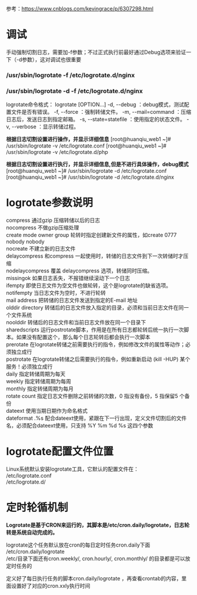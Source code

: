 
参考：https://www.cnblogs.com/kevingrace/p/6307298.html
# **调试**
手动强制切割日志，需要加-f参数；不过正式执行前最好通过Debug选项来验证一下（-d参数），这对调试也很重要
### /usr/sbin/logrotate -f /etc/logrotate.d/nginx
### /usr/sbin/logrotate -d -f /etc/logrotate.d/nginx

logrotate命令格式：
logrotate [OPTION...] <configfile>
-d, --debug ：debug模式，测试配置文件是否有错误。
-f, --force ：强制转储文件。
-m, --mail=command ：压缩日志后，发送日志到指定邮箱。
-s, --state=statefile ：使用指定的状态文件。
-v, --verbose ：显示转储过程。

**根据日志切割设置进行操作，并显示详细信息**
[root@huanqiu_web1 ~]# /usr/sbin/logrotate -v /etc/logrotate.conf
[root@huanqiu_web1 ~]# /usr/sbin/logrotate -v /etc/logrotate.d/php

**根据日志切割设置进行执行，并显示详细信息,但是不进行具体操作，debug模式**
[root@huanqiu_web1 ~]# /usr/sbin/logrotate -d /etc/logrotate.conf
[root@huanqiu_web1 ~]# /usr/sbin/logrotate -d /etc/logrotate.d/nginx

# **logrotate参数说明**

compress 通过gzip 压缩转储以后的日志  
nocompress 不做gzip压缩处理  
create mode owner group 轮转时指定创建新文件的属性，如create 0777 nobody nobody  
nocreate 不建立新的日志文件  
delaycompress 和compress 一起使用时，转储的日志文件到下一次转储时才压缩  
nodelaycompress 覆盖 delaycompress 选项，转储同时压缩。  
missingok 如果日志丢失，不报错继续滚动下一个日志  
ifempty 即使日志文件为空文件也做轮转，这个是logrotate的缺省选项。  
notifempty 当日志文件为空时，不进行轮转  
mail address 把转储的日志文件发送到指定的E-mail 地址  
olddir directory 转储后的日志文件放入指定的目录，必须和当前日志文件在同一个文件系统  
noolddir 转储后的日志文件和当前日志文件放在同一个目录下  
sharedscripts 运行postrotate脚本，作用是在所有日志都轮转后统一执行一次脚本。如果没有配置这个，那么每个日志轮转后都会执行一次脚本  
prerotate 在logrotate转储之前需要执行的指令，例如修改文件的属性等动作；必须独立成行  
postrotate 在logrotate转储之后需要执行的指令，例如重新启动 (kill -HUP) 某个服务！必须独立成行  
daily 指定转储周期为每天  
weekly 指定转储周期为每周  
monthly 指定转储周期为每月  
rotate count 指定日志文件删除之前转储的次数，0 指没有备份，5 指保留5 个备份  
dateext 使用当期日期作为命名格式  
dateformat .%s 配合dateext使用，紧跟在下一行出现，定义文件切割后的文件名，必须配合dateext使用，只支持 %Y %m %d %s 这四个参数

# **logrotate配置文件位置**

Linux系统默认安装logrotate工具，它默认的配置文件在：  
/etc/logrotate.conf  
/etc/logrotate.d/

# **定时轮循机制**

**Logrotate是基于CRON来运行的，其脚本是/etc/cron.daily/logrotate，日志轮转是系统自动完成的。**

  
logrotate这个任务默认放在cron的每日定时任务cron.daily下面 /etc/cron.daily/logrotate  
/etc/目录下面还有cron.weekly/, cron.hourly/, cron.monthly/ 的目录都是可以放定时任务的

定义好了每日执行任务的脚本cron.daily/logrotate ，再查看crontab的内容，里面设置好了对应的cron.xxly执行时间